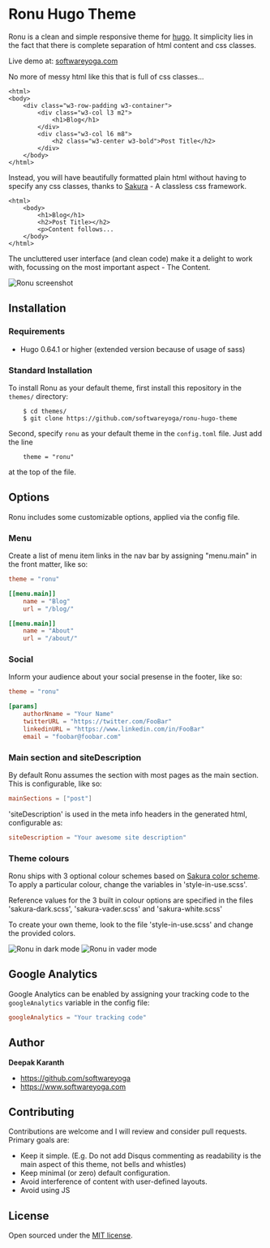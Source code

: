 # Ronu Hugo Theme
Ronu is a clean and simple responsive theme for [hugo](https://gohugo.io). It simplicity lies in the fact that there is complete separation of html content and css classes.

Live demo at: [softwareyoga.com](https://www.softwareyoga.com)

No more of messy html like this that is full of css classes...
```
<html>
<body>
	<div class="w3-row-padding w3-container">
		<div class="w3-col l3 m2">
			<h1>Blog</h1>
		</div>
		<div class="w3-col l6 m8">
			<h2 class="w3-center w3-bold">Post Title</h2>
		</div>  
	</body>
</html>
```
Instead, you will have beautifully formatted plain html without having to specify any css classes, thanks to [Sakura](https://oxal.org/projects/sakura) - A classless css framework.

```
<html>
	<body>
		<h1>Blog</h1>
		<h2>Post Title></h2>
		<p>Content follows...
	</body>
</html>
```
The uncluttered user interface (and clean code) make it a delight to work with, focussing on the most important aspect - The Content.

![Ronu screenshot](https://github.com/softwareyoga/ronu-hugo-theme/blob/master/images/screenshot.png)


## Installation

### Requirements

- Hugo 0.64.1 or higher (extended version because of usage of sass)

### Standard Installation

To install Ronu as your default theme, first install this repository in the `themes/` directory:
```
    $ cd themes/
    $ git clone https://github.com/softwareyoga/ronu-hugo-theme
```
Second, specify `ronu` as your default theme in the `config.toml` file. Just add the line
```
    theme = "ronu"
```
at the top of the file.


## Options

Ronu includes some customizable options, applied via the config file.


### Menu

Create a list of menu item links in the nav bar by assigning "menu.main" in the front matter, like so:

```toml
theme = "ronu"

[[menu.main]]
	name = "Blog"
	url = "/blog/"

[[menu.main]]
	name = "About"
	url = "/about/"
```

### Social
Inform your audience about your social presense in the footer, like so:

```toml
theme = "ronu"

[params]
	authorNname = "Your Name"
	twitterURL = "https://twitter.com/FooBar"
	linkedinURL = "https://www.linkedin.com/in/FooBar"
	email = "foobar@foobar.com"
```

### Main section and siteDescription

By default Ronu assumes the section with most pages as the main section. This is configurable, like so:

```toml
mainSections = ["post"]
```

'siteDescription' is used in the meta info headers in the generated html, configurable as:
```toml
siteDescription = "Your awesome site description"
```

### Theme colours

Ronu ships with 3 optional colour schemes based on [Sakura color scheme](https://github.com/oxalorg/sakura/tree/master/scss). To apply a particular colour, change the variables in 'style-in-use.scss'.

Reference values for the 3 built in colour options are specified in the files 'sakura-dark.scss', 'sakura-vader.scss' and 'sakura-white.scss'

To create your own theme, look to the file 'style-in-use.scss' and change the provided colors.

![Ronu in dark mode](https://github.com/softwareyoga/ronu-hugo-theme/blob/master/images/screenshot-dark.png)
![Ronu in vader mode](https://github.com/softwareyoga/ronu-hugo-theme/blob/master/images/screenshot-vader.png)

## Google Analytics

Google Analytics can be enabled by assigning your tracking code to the `googleAnalytics` variable in the config file:

```toml
googleAnalytics = "Your tracking code"
```

## Author
**Deepak Karanth**
- https://github.com/softwareyoga
- https://www.softwareyoga.com

## Contributing

Contributions are welcome and I will review and consider pull requests.  
Primary goals are:

- Keep it simple. (E.g. Do not add Disqus commenting as readability is the main aspect of this theme, not bells and whistles)
- Keep minimal (or zero) default configuration.
- Avoid interference of content with user-defined layouts.
- Avoid using JS

## License

Open sourced under the [MIT license](LICENSE.md).
